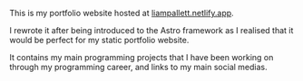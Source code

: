 This is my portfolio website hosted at [liampallett.netlify.app](https://liampallett.netlify.app). 

I rewrote it after being introduced to the Astro framework as I realised that it would be perfect for my static portfolio website. 

It contains my main programming projects that I have been working on through my programming career, and links to my main social medias.
